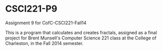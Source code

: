CSCI221-P9
==========

Assignment 9 for CofC-CSCI221-Fall14

This is a program that calculates and creates fractals, assigned as a final project for Brent Munsell's Computer Science 221
class at the College of Charleston, in the Fall 2014 semester. 
